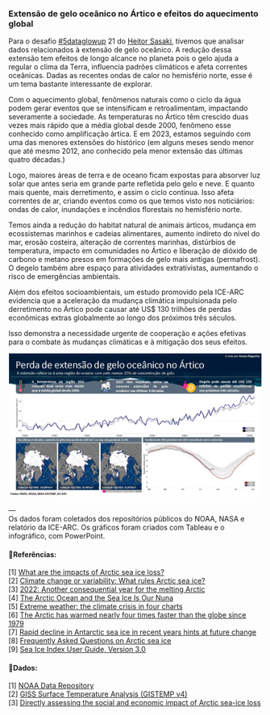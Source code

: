 ### Extensão de gelo oceânico no Ártico e efeitos do aquecimento global

Para o desafio [#5dataglowup](https://www.linkedin.com/feed/hashtag/?keywords=5dataglowup) 21 do [Heitor Sasaki](https://www.linkedin.com/in/heitorsasaki/),
tivemos que analisar dados relacionados à extensão de gelo oceânico. A redução dessa extensão tem efeitos de longo alcance no planeta pois o gelo ajuda 
a regular o clima da Terra, influencia padrões climáticos e afeta correntes oceânicas. 
Dadas as recentes ondas de calor no hemisfério norte, esse é um tema bastante interessante de explorar.

Com o aquecimento global, fenômenos naturais como o ciclo da água podem gerar eventos que se intensificam e retroalimentam, impactando severamente a sociedade. 
As temperaturas no Ártico têm crescido duas vezes mais rápido que a média global desde 2000, fenômeno esse conhecido como amplificação ártica. 
E em 2023, estamos seguindo com uma das menores extensões do histórico (em alguns meses sendo menor que até mesmo 2012, 
ano conhecido pela menor extensão das últimas quatro décadas.)

Logo, maiores áreas de terra e de oceano ficam expostas para absorver luz solar que antes seria em grande parte refletida pelo gelo e neve. 
E quanto mais quente, mais derretimento, e assim o ciclo continua. 
Isso afeta correntes de ar, criando eventos como os que temos visto nos noticiários: ondas de calor, inundações e incêndios florestais no hemisfério norte.

Temos ainda a redução do habitat natural de animais árticos, mudança em ecossistemas marinhos e cadeias alimentares, 
aumento indireto do nível do mar, erosão costeira, alteração de correntes marinhas, distúrbios de temperatura, 
impacto em comunidades no Ártico e liberação de dióxido de carbono e metano presos em formações de gelo mais antigas (permafrost). 
O degelo também abre espaço para atividades extrativistas, aumentando o risco de emergências ambientais.

Além dos efeitos socioambientais, um estudo promovido pela ICE-ARC evidencia que a aceleração da mudança climática impulsionada pelo derretimento no Ártico 
pode causar até US$ 130 trilhões de perdas econômicas extras globalmente ao longo dos próximos três séculos.

Isso demonstra a necessidade urgente de cooperação e ações efetivas para o combate às mudanças climáticas e à mitigação dos seus efeitos.

<img src="https://github.com/kevynnogueira/Analises/blob/main/Extensao_gelo_artico/infografico_extensao_artico.jpeg">

— <br>
Os dados foram coletados dos repositórios públicos do NOAA, NASA e relatório da ICE-ARC. 
Os gráficos foram criados com Tableau e o infográfico, com PowerPoint.

#### 📜Referências:
[1] [What are the impacts of Arctic sea ice loss?](https://nsidc.org/learn/ask-scientist/what-are-impacts-arctic-sea-ice-loss)
<br>
[2] [Climate change or variability: What rules Arctic sea ice?](https://nsidc.org/learn/ask-scientist/climate-change-or-variability-what-rules-arctic-sea-ice)
<br>
[3] [2022: Another consequential year for the melting Arctic](https://news.mongabay.com/2022/09/2022-another-consequential-year-for-the-melting-arctic/)
<br>
[4] [The Arctic Ocean and the Sea Ice Is Our Nuna](https://www.un.org/en/chronicle/article/arctic-ocean-and-sea-ice-our-nuna)
<br>
[5] [Extreme weather: the climate crisis in four charts](https://www.theguardian.com/environment/datablog/2023/jul/20/the-climate-crisis-in-four-charts-extreme-weather-heatwaves?CMP=Share_iOSApp_Other)
<br>
[6] [The Arctic has warmed nearly four times faster than the globe since 1979](https://www.nature.com/articles/s43247-022-00498-3)
<br>
[7] [Rapid decline in Antarctic sea ice in recent years hints at future change](https://www.nature.com/articles/s41561-021-00768-3)
<br>
[8] [Frequently Asked Questions on Arctic sea ice](https://nsidc.org/arcticseaicenews/faq/#area_extent)
<br>
[9] [Sea Ice Index User Guide, Version 3.0](https://nsidc.org/sites/default/files/g02135-v003-userguide_1_1.pdf)

#### 📜Dados:
[1] [NOAA Data Repository](https://noaadata.apps.nsidc.org/NOAA/G02135/)
<br>
[2] [GISS Surface Temperature Analysis (GISTEMP v4)](https://data.giss.nasa.gov/gistemp/)
<br>
[3] [Directly assessing the social and economic impact of Arctic sea-ice loss](https://www.ice-arc.eu/wp-content/uploads/2018/01/ICE-ARC-Highlights-brochure-English.pdf)


